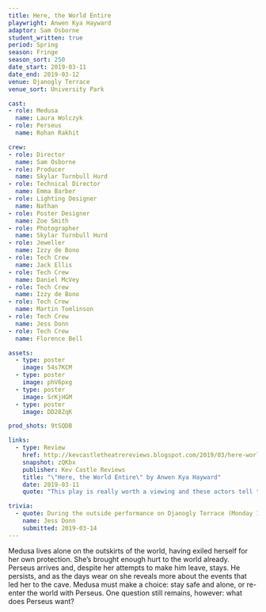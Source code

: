 ```yaml
---
title: Here, the World Entire
playwright: Anwen Kya Hayward
adaptor: Sam Osborne
student_written: true
period: Spring
season: Fringe
season_sort: 250
date_start: 2019-03-11
date_end: 2019-03-12
venue: Djanogly Terrace
venue_sort: University Park

cast:
- role: Medusa
  name: Laura Wolczyk
- role: Perseus
  name: Rohan Rakhit

crew:
- role: Director
  name: Sam Osborne
- role: Producer
  name: Skylar Turnbull Hurd
- role: Technical Director
  name: Emma Barber
- role: Lighting Designer
  name: Nathan
- role: Poster Designer
  name: Zoe Smith
- role: Photographer
  name: Skylar Turnbull Hurd
- role: Jeweller
  name: Izzy de Bono
- role: Tech Crew
  name: Jack Ellis
- role: Tech Crew
  name: Daniel McVey
- role: Tech Crew
  name: Izzy de Bono
- role: Tech Crew
  name: Martin Tomlinson
- role: Tech Crew
  name: Jess Donn
- role: Tech Crew
  name: Florence Bell

assets:
  - type: poster
    image: 54s7KCM
  - type: poster
    image: phV6pxg
  - type: poster
    image: SrKjHGM
  - type: poster
    image: DD28ZqK

prod_shots: 9tSQDB

links:
  - type: Review
    href: http://kevcastletheatrereviews.blogspot.com/2019/03/here-world-entire-by-anwen-kya-hayward.html
    snapshot: zQKbx
    publisher: Kev Castle Reviews
    title: "\"Here, the World Entire\" by Anwen Kya Hayward"
    date: 2019-03-11
    quote: "This play is really worth a viewing and these actors tell the story well. Just make sure that you wrap up really well; it's cold in that there cave on Djanogly Boulevard!"

trivia:
  - quote: During the outside performance on Djanogly Terrace (Monday 11th), about half way through, I became a human stage weight for one of the lights.
    name: Jess Donn
    submitted: 2019-03-14
---
```


Medusa lives alone on the outskirts of the world, having exiled herself for her own protection. She’s brought enough hurt to the world already. Perseus arrives and, despite her attempts to make him leave, stays. He persists, and as the days wear on she reveals more about the events that led her to the cave. Medusa must make a choice: stay safe and alone, or re-enter the world with Perseus. One question still remains, however: what does Perseus want?
